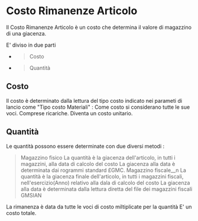 # Costo Rimanenze Articolo

Il Costo Rimanenze Articolo è un costo che determina il valore di magazzino di una giacenza.

E' diviso in due parti
* >Costo
* >Quantità

## Costo
Il costo è determinato dalla lettura del tipo costo indicato nei parameti di lancio come "Tipo costo Materiali"  : 
Come costo si considerano tutte le sue voci. Comprese ricariche. Diventa un costo unitario.

## Quantità
Le quantità possono essere determinate con due diversi metodi : 
>Magazzino fisico
La quantità è la giacenza dell'articolo, in tutti i magazzini, alla data di calcolo del costo
La giacenza alla data è determinata dai rogrammi standard £GMC.
>Magazzino fiscale__n
La quantità è la giacenza finale dell'articolo, in tutti i magazzini fiscali, nell'esercizio(Anno) relativo alla dala di calcolo del costo
La giacenza alla data è determinata dalla lettura diretta del file dei magazzini fiscali GMSIAN

La rimanenza è data da tutte le voci di costo miltiplicate per la quantità
E' un costo totale.
